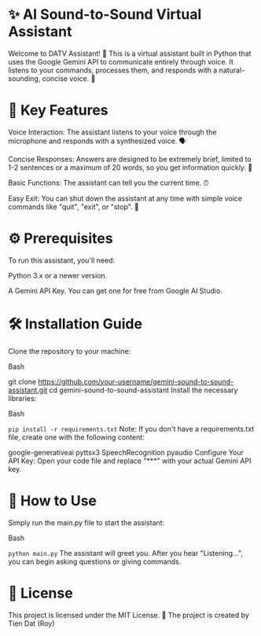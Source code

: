 # ✨ AI Sound-to-Sound Virtual Assistant

Welcome to DATV Assistant! 👋 This is a virtual assistant built in Python that uses the Google Gemini API to communicate entirely through voice. It listens to your commands, processes them, and responds with a natural-sounding, concise voice. 🤖

# 🚀 Key Features

Voice Interaction: The assistant listens to your voice through the microphone and responds with a synthesized voice. 🗣️

Concise Responses: Answers are designed to be extremely brief, limited to 1-2 sentences or a maximum of 20 words, so you get information quickly. 💨

Basic Functions: The assistant can tell you the current time. ⏰

Easy Exit: You can shut down the assistant at any time with simple voice commands like "quit", "exit", or "stop". 👋

# ⚙️ Prerequisites

To run this assistant, you'll need:

Python 3.x or a newer version.

A Gemini API Key. You can get one for free from Google AI Studio.

# 🛠️ Installation Guide

Clone the repository to your machine:

Bash

git clone https://github.com/your-username/gemini-sound-to-sound-assistant.git
cd gemini-sound-to-sound-assistant
Install the necessary libraries:

Bash

`pip install -r requirements.txt`
Note: If you don't have a requirements.txt file, create one with the following content:

google-generativeai
pyttsx3
SpeechRecognition
pyaudio
Configure Your API Key:
Open your code file and replace "\*\*\*" with your actual Gemini API key.

# 🏃 How to Use

Simply run the main.py file to start the assistant:

Bash

`python main.py`
The assistant will greet you. After you hear "Listening...", you can begin asking questions or giving commands.

# 📜 License

This project is licensed under the MIT License. 📝
The project is created by Tien Dat (Roy)
